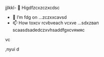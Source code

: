 jjlkkl- 👋 Higdfzcxzczxcdsc
- 🌱 I’m fdg on ...zczxxcаvsd
- 📫 How toxcv rcvbveach vcxve ...sdxzвап
scaasdsadedczxvhsaddfgxcvямяс
<!---hgsadfgdfsadsaxcvvcb
makarovaoolha/makarovaoolячсчha is a ✨ special ✨ repository becauxzcxzcbxcvse idsts `REAzvbwDME.md` (this file) appears on your GitHvcxvxczxcub profile.asccx
You can click csssthe Preview link to take a look at your changes.asdasdazxcs
--->vc
,nyui
d
